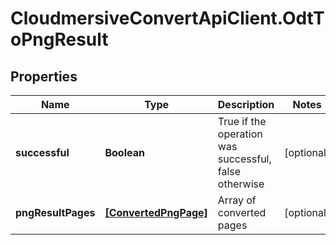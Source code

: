# CloudmersiveConvertApiClient.OdtToPngResult

## Properties
Name | Type | Description | Notes
------------ | ------------- | ------------- | -------------
**successful** | **Boolean** | True if the operation was successful, false otherwise | [optional] 
**pngResultPages** | [**[ConvertedPngPage]**](ConvertedPngPage.md) | Array of converted pages | [optional] 


